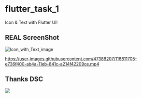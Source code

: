 # flutter_task_1

Icon & Text with Flutter UI!


## REAL ScreenShot

![Icon_with_Text_image](https://user-images.githubusercontent.com/47388207/116399238-feaf6d80-a828-11eb-9f51-44e2e786b6bd.jpg)

https://user-images.githubusercontent.com/47388207/116811705-e736f400-ab4a-11eb-841c-a214f42209ce.mp4



## Thanks DSC
![](https://user-images.githubusercontent.com/47388207/116399350-21418680-a829-11eb-996c-8f62e5373bf8.png)

